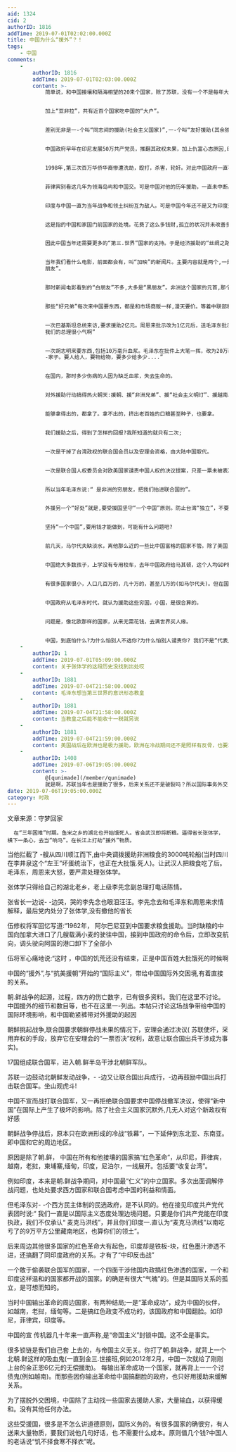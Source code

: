 ```yaml
---
aid: 1324
cid: 2
authorID: 1816
addTime: 2019-07-01T02:02:00.000Z
title: 中国为什么“援外”？！
tags:
    - 中国
comments:
    -
        authorID: 1816
        addTime: 2019-07-01T02:03:00.000Z
        content: >-
            简单说，和中国接壤和隔海相望的20来个国家，除了苏联，没有一个不是每年大量拿中国援助的，没有一个例外。就是中国的死敌印度，也一直在给。这些很多人是不知道的。


            加上“亚非拉”，共有近百个国家吃中国的“大户”。


            差别无非是一-个叫“同志间的援助(社会主义国家)”,一-个叫“友好援助(其余独.裁国家)


            中国政府早年在印尼发展50万共产党员，推翻其政权未果，加上仇富心态原因,印尼政府军警和市民，- - -共掀起三次反华暴乱。


            1998年,第三次百万华侨华裔惨遭洗劫，殴打，杀害，轮奸。对此中国政府一直不发表任何声音。并且在当年还由中国外长，带着一千万美元无偿援助亲自送上门。是不是有些心虚?


            菲律宾别看这几年为领海岛屿和中国交。可是中国对他的历年援助，一直未中断。


            印度与中国一直为当年战争和领土纠纷互为敌人。可是中国今年还不是又为印度无偿建立铁道学院，又是贷款给印度建高铁。


            这是指的中国和家国门前国家的处境。花费了这么多钱财,孤立的状况并未改善多少。东西只要少给一点，人家就马上不高兴，甚至翻脸。


            因此中国当年还需要更多的“第三.世界”国家的支持。于是经济援助的“丝绸之路”，就一直延伸到非洲。也包括欧洲的社会主义国家，只要是谁和苏联稍有裂隙，中国的金钱外交立马就贴了.上去。


            当年我们看什么电影，前面都会有，叫“加映”的新闻片。主要内容就是两个,一是国内棉 田丰收，工业超额完成任务。是国家领导人接见外国“
            朋友”。


            那时新闻电影看到的“白朋友”不多,大多是“黑朋友”。非洲这个国家的元首,那个国家的议长。其实都是来要东西的。


            那些“好兄弟”每次来中国要东西，都是和市场商贩一样,漫天要价。等着中联部和国务院就地还钱。


            一次巴基斯坦总统来访,要求援助2亿元。周恩来批示改为1亿元后，送毛泽东批示。毛泽东大笔-挥改为5亿元(那时的5亿元，顶现在的上千亿元)。第二天毛泽东接见巴基斯坦总统时，笑着说道:“
            我们的总理很小气啊”


            一次胡志明来要东西,包括10万毫升血浆。毛泽东在批件上大笔一挥，改为20万毫升。毛泽东对胡志明说:“我们是
            -家子。要人给人，要物给物，要多少给多少....”


            在国内，那时多少伤病的人因为缺乏血浆，失去生命的。


            对外援助行动搞得热火朝天:援朝、援“非洲兄弟”、援“社会主义明灯”、援越南、援助柬埔寨红色高棉。援钱财、援粮食、援焦煤、援武器、援拖拉机、援衣物、援医疗、援医药、援汽油、援人血、援建铁路、援建公路、援建大桥、援建纺织厂、援建化肥厂、援我们修路工人的生命..。.


            能够拿得出的，都拿了。拿不出的，挤出老百姓的口粮甚至种子，也要拿。


            我们援助之后，得到了怎样的回报?我所知道的就只有二次;


            一次是干掉了台湾政权的联合国会员以及安理会资格，由大陆中国取代。


            一次是联合国人权委员会对欧美国家谴责中国人权的决议提案，只差一票未被表决通过。这些都是那些几十年来受到中国援助的受援国，给的面子。


            所以当年毛泽东说:“ 是非洲的穷朋友，把我们抬进联合国的”。


            外援另一个“好处”就是,要受援国坚守“一个中国”原则。防止台湾“独立”，不要和他们“建交”，或者防止台湾到国际组织上要座位。


            坚持“一个中国”,要用钱才能做到，可能有什么问题吧?


            前几天，马尔代夫缺淡水，离他那么近的一些比中国富格的国家不管。除了美国，就是中国政府用飞机-趟一趟的去送水。可中国西部地区有多少人缺水竭呢?


            中国绝大多数孩子，上学没有专用校车，去年中国政府给马其顿，这个人均GDP和生活水平都高于中国的国家。赠送校车。


            有很多国家很小，人口几百万的，几十万的，甚至几万的(如马尔代夫)。但在国际事务上，也有一票的投票表决权。你几亿人，十几亿人的大国，也就是一票。在国际事务的表决上不会说，你人口多，算你两票，三票的。


            中国政府从毛泽东时代，就认为援助这些穷国，小国，是很合算的。


            问题是，像北欧那样的国家，从来无需花钱，去满世界买人缘。


            中国，到底怕什么?为什么怕别人不选你?为什么怕别人谴责你? 我们不是“代表人民最根本利益，最先进文化，最先进生产力"吗?
    -
        authorID: 1
        addTime: 2019-07-01T05:09:00.000Z
        content: 关于张体学的这段历史没找到出处哎
    -
        authorID: 1881
        addTime: 2019-07-04T21:58:00.000Z
        content: 毛泽东想当第三世界的意识形态教皇
    -
        authorID: 1881
        addTime: 2019-07-04T21:58:00.000Z
        content: 当教皇之后能不能收十一税就另说
    -
        authorID: 1881
        addTime: 2019-07-04T21:59:00.000Z
        content: 美国战后在欧洲也是极力援助，欧洲在冷战期间还不是照样有反骨，也要求自己的独立性。
    -
        authorID: 1408
        addTime: 2019-07-06T19:05:00.000Z
        content: >-
            @[qunimade](/member/qunimade)
            就是啊，苏联当年也是援助了很多，后来关系还不是破裂吗？所以国际事务外交关系本质是一样的
date: 2019-07-06T19:05:00.000Z
category: 时政
---
```


文章来源：守梦回家

      在“三年困难”时期。鱼米之乡的湖北也开始饿死人。省会武汉即将断粮。逼得省长张体学，横下一条心，去当“响马”。在长江上打劫“援外”物质。
    

当他拦截了 -艘从四川顺江而下,由中央调拨援助非洲粮食的3000吨轮船(当时四川在李井泉这个“左王”坏蛋统治下，也正在大批饿.死人)。让武汉人把粮食吃了后。毛泽东，周恩来大怒，要严肃处理张体学。

张体学只得给自己的湖北老乡，老上级李先念副总理打电话陈情。

张省长一边说- -边哭，哭的李先念也眼泪汪汪。李先念去和毛泽东和周恩来求情解释，最后党内处分了张体学,没有撤他的省长

伍修权将军回忆写道:“1962年， 阿尔巴尼亚到中国要求粮食援助。当时缺粮的中国向加拿大进口了几艘载满小麦的驶往中国，接到中国政府的命令后，立即改变航向，调头驶向阿国的港口卸下了全部小

伍将军心痛地说:“这时 ，中国的饥荒还没有结束，正是中国百姓大批饿死的时候啊

中国的“援外”,与“抗美援朝”开始的“国际主义”，带给中国国际外交困境,有着直接的关系。

朝.鲜战争的起源，过程，四方的伤亡数字，已有很多资料。我们在这里不讨论。中国援外的细节和数目等，也不在这里一-列出。本帖只讨论这场战争带给中国的国际环境影响，和中国勒紧裤带对外援助的起因

朝鲜挑起战争,联合国要求朝鲜停战未果的情况下，安理会通过决议( 苏联使坏，采用弃权的手段，放弃它在安理会的“一票否决”权利，故意让联合国出兵干涉成为事实)。

17国组成联合国军，进入朝.鲜半岛干涉北朝鲜军队。

苏联一边鼓动北朝鲜发动战争，- -边又让联合国出兵成行，-边再鼓励中国出兵打击联合国军。坐山观虎斗!

中国不宣而战打联合国军，又一再拒绝联合国要求中国停战撤军决议，使得“新中国”在国际上产生了极坏的影响。除了社会主义国家沉默外,几无人对这个新政权有好感

朝鲜战争停战后，原本只在欧洲形成的冷战“铁幕”，一下延伸到东北亚、东南亚。即中国和它的周边地区。

原因是除了朝.鲜， 中国在所有和他接壤的国家搞“红色革命”，从印尼，菲律宾，越南，老挝，柬埔寨,缅甸，印度，尼泊尔，一线展开。包括要“收复台湾”。

例如印度，本来是朝.鲜战争期间，对中国最“仁义”的中立国家。多次出面调解停战问题，也处处要求西方国家和联合国考虑中国的利益和情面。

但毛泽东对- -个西方民主体制的民选政府，是不认同的。他在接见印度共产党代表团时说:“ 我们一直是以国际主义态度处理边境问题。只要是你们共产党能在印度执政，我们不仅承认“ 麦克马洪线”，并且你们印度一.直认为“麦克马洪线”以南吃亏了的9万平方公里藏南地区，也算你们的领土”。

后来周边其他很多国家的红色革命大有起色，印度却是铁板-块，红色墨汁渗透不进，还搞翻了同印度政府的关系。才有了“中印反击战”

一个敢于偷袭联合国军的国家，一个四面干涉他国内政搞红色渗透的国家，一个和印度这样温和的国家都开战的国家。的确是有很大“气魄”的。但是其国际关系的孤立，是可想而知的。

当时中国输出革命的周边国家，有两种结局;一是“革命成功”，成为中国的伙伴，如越南，老挝，缅甸等。二是搞红色政变不成功的，该国政府和中国翻脸。如印尼，菲律宾，印度等。

中国的宣 传机器几十年来一直声称,是“帝国主义”封锁中国。这不全是事实。

很多锁链是我们自己套 上去的，与帝国主义无关。你打了朝.鲜战争，就背上一个北朝.鲜这样的吸血鬼(一直到金三.世接班,例如2012年2月，中国一次就给了刚刚上台的金正恩6亿元的无偿援助)。 每输出革命成功一个国家，就再背上一一个讨债鬼(例如越南)。而那些因你输出革命给中国搞翻脸的政府，也只好用援助来缓解关系。

为了摆脱外交困境，中国除了主动找一些国家去援助人家，大量输血，以获得缓和。没有其他任何办法。

这些受援国，很多是不怎么讲道德原则，国际义务的。有很多国家的确很穷，有人送来大量物质，要我们说他几句好话，也.不需要什么成本。原则值几个钱?中国人的老话说“饥不择食寒不择衣”呢。
